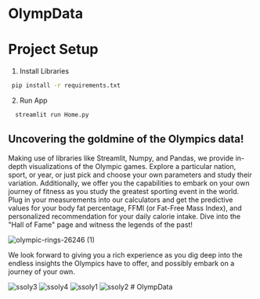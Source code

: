 # OlympData
# Project Setup
1. Install Libraries
```bash
 pip install -r requirements.txt
```

2. Run App
```bash
  streamlit run Home.py
```
## Uncovering the goldmine of the Olympics data!
Making use of libraries like Streamlit, Numpy, and Pandas, we provide in-depth visualizations of the Olympic games. Explore a particular nation, sport, or year, or just pick and choose your own parameters and study their variation. Additionally, we offer you the capabilities to embark on your own journey of fitness as you study the greatest sporting event in the world. Plug in your measurements into our calculators and get the predictive values for your body fat percentage, FFMI (or Fat-Free Mass Index), and personalized recommendation for your daily calorie intake. Dive into the "Hall of Fame" page and witness the legends of the past!

![olympic-rings-26246 (1)](https://github.com/shirsho-roy/geek-a-thon/assets/58391249/562360d1-0d35-440b-acec-6fc977dde9a1)

We look forward to giving you a rich experience as you dig deep into the endless insights the Olympics have to offer, and possibly embark on a journey of your own.

![ssoly3](https://github.com/shirsho-roy/geek-a-thon/assets/58391249/2dce675a-b311-4312-b791-f158f398445e)
![ssoly4](https://github.com/shirsho-roy/geek-a-thon/assets/58391249/938505ed-eb17-4e72-a450-f8cb0797078b)
![ssoly1](https://github.com/shirsho-roy/geek-a-thon/assets/58391249/234f7259-4d87-4cce-a26b-443edf79d5e0)
![ssoly2](https://github.com/shirsho-roy/geek-a-thon/assets/58391249/d4b403aa-e431-438f-b0bb-435c3cd78046)
#   O l y m p D a t a  
 
